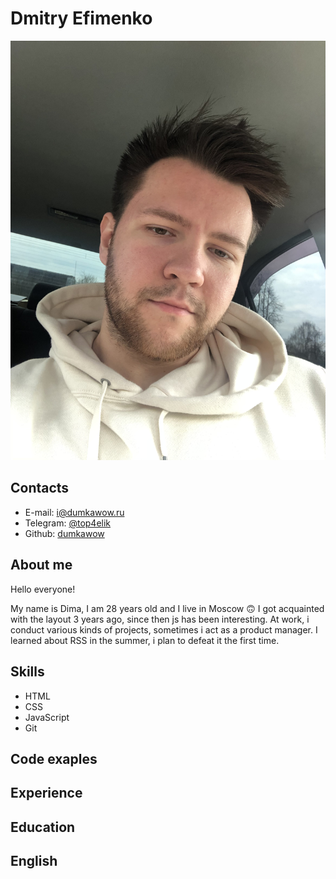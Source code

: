 # Dmitry Efimenko

![photo](/image/IMG_0517.jpeg 'Avatar')

## Contacts

-   E-mail: <i@dumkawow.ru>
-   Telegram: [@top4elik](https://t.me/top4elik)
-   Github: [dumkawow](https://github.com/dumkawow)

## About me

Hello everyone!

My name is Dima, I am 28 years old and I live in Moscow 🙃
I got acquainted with the layout 3 years ago, since then js has been interesting.
At work, i conduct various kinds of projects, sometimes i act as a product manager.
I learned about RSS in the summer, i plan to defeat it the first time.

## Skills

-   HTML
-   CSS
-   JavaScript
-   Git

## Code exaples

## Experience

## Education

## English
